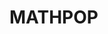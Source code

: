 # MATHPOP

<style>
img[alt$=">"] {
  display: block;
  max-width: 20%;
  margin:20px; 
  float: right;
  float: top;
  position: relative;
}
<style>

![image alt >](docs/assets/mathpop_hex_sticker.png)

Source code and analysis repository for the [MATHPOP][] project, used to infer globular cluster counts and their luminosity functions in Ultra-Diffuse Galaxies.

The main source code is contained in the `code/` folder. `data/` folder contains example data used in the MATHPOP paper and other post-inference data. `source/` folder contains old-version source code used to obtain results in the original paper.

For bugs report, trouble-shooting, or questions, please open an [issue][].

This project is generated using the [workflowr][] package.

[workflowr]: https://github.com/workflowr/workflowr
[MATHPOP]: http://ddavidli.com/MATHPOP/
[issue]: https://github.com/davidolohowski/MATHPOP/issues
